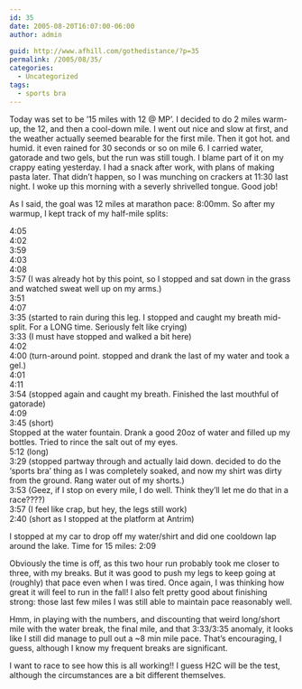```yaml
---
id: 35
date: 2005-08-20T16:07:00-06:00
author: admin
  
guid: http://www.afhill.com/gothedistance/?p=35
permalink: /2005/08/35/
categories:
  - Uncategorized
tags:
  - sports bra
---
```

Today was set to be &#8217;15 miles with 12 @ MP&#8217;. I decided to do 2 miles warm-up, the 12, and then a cool-down mile. I went out nice and slow at first, and the weather actually seemed bearable for the first mile. Then it got hot. and humid. it even rained for 30 seconds or so on mile 6. I carried water, gatorade and two gels, but the run was still tough. I blame part of it on my crappy eating yesterday. I had a snack after work, with plans of making pasta later. That didn&#8217;t happen, so I was munching on crackers at 11:30 last night. I woke up this morning with a severly shrivelled tongue. Good job!

As I said, the goal was 12 miles at marathon pace: 8:00mm. So after my warmup, I kept track of my half-mile splits:

4:05  
4:02  
3:59  
4:03  
4:08  
3:57 (I was already hot by this point, so I stopped and sat down in the grass and watched sweat well up on my arms.)  
3:51  
4:07  
3:35 (started to rain during this leg. I stopped and caught my breath mid-split. For a LONG time. Seriously felt like crying)  
3:33 (I must have stopped and walked a bit here)  
4:02  
4:00 (turn-around point. stopped and drank the last of my water and took a gel.)  
4:01  
4:11  
3:54 (stopped again and caught my breath. Finished the last mouthful of gatorade)  
4:09  
3:45 (short)  
Stopped at the water fountain. Drank a good 20oz of water and filled up my bottles. Tried to rince the salt out of my eyes.  
5:12 (long)  
3:29 (stopped partway through and actually laid down. decided to do the &#8216;sports bra&#8217; thing as I was completely soaked, and now my shirt was dirty from the ground. Rang water out of my shorts.)  
3:53 (Geez, if I stop on every mile, I do well. Think they&#8217;ll let me do that in a race????)  
3:57 (I feel like crap, but hey, the legs still work)  
2:40 (short as I stopped at the platform at Antrim)

I stopped at my car to drop off my water/shirt and did one cooldown lap around the lake. Time for 15 miles: 2:09

Obviously the time is off, as this two hour run probably took me closer to three, with my breaks. But it was good to push my legs to keep going at (roughly) that pace even when I was tired. Once again, I was thinking how great it will feel to run in the fall! I also felt pretty good about finishing strong: those last few miles I was still able to maintain pace reasonably well. 

Hmm, in playing with the numbers, and discounting that weird long/short mile with the water break, the final mile, and that 3:33/3:35 anomaly, it looks like I still did manage to pull out a ~8 min mile pace. That&#8217;s encouraging, I guess, although I know my frequent breaks are significant.

I want to race to see how this is all working!! I guess H2C will be the test, although the circumstances are a bit different themselves.